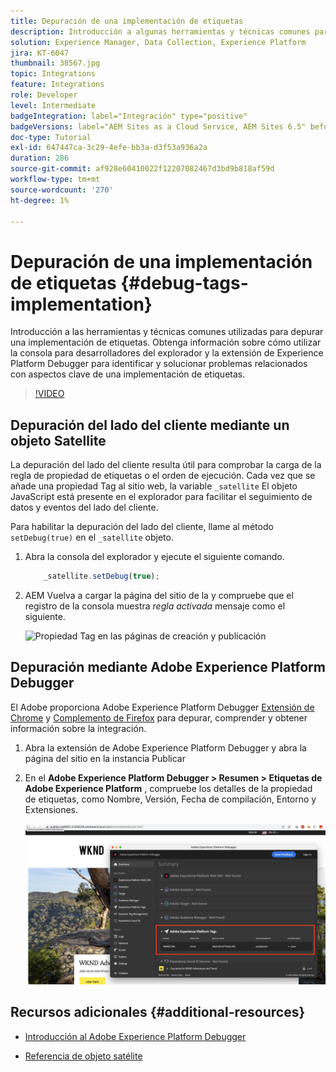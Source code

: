 ```yaml
---
title: Depuración de una implementación de etiquetas
description: Introducción a algunas herramientas y técnicas comunes para depurar una implementación de etiquetas. Obtenga información sobre cómo utilizar la consola para desarrolladores del explorador y la extensión de Experience Platform Debugger para identificar y solucionar problemas relacionados con aspectos clave de una implementación de etiquetas.
solution: Experience Manager, Data Collection, Experience Platform
jira: KT-6047
thumbnail: 38567.jpg
topic: Integrations
feature: Integrations
role: Developer
level: Intermediate
badgeIntegration: label="Integración" type="positive"
badgeVersions: label="AEM Sites as a Cloud Service, AEM Sites 6.5" before-title="false"
doc-type: Tutorial
exl-id: 647447ca-3c29-4efe-bb3a-d3f53a936a2a
duration: 286
source-git-commit: af928e60410022f12207082467d3bd9b818af59d
workflow-type: tm+mt
source-wordcount: '270'
ht-degree: 1%

---
```


# Depuración de una implementación de etiquetas {#debug-tags-implementation}

Introducción a las herramientas y técnicas comunes utilizadas para depurar una implementación de etiquetas. Obtenga información sobre cómo utilizar la consola para desarrolladores del explorador y la extensión de Experience Platform Debugger para identificar y solucionar problemas relacionados con aspectos clave de una implementación de etiquetas.

>[!VIDEO](https://video.tv.adobe.com/v/38567?quality=12&learn=on)

## Depuración del lado del cliente mediante un objeto Satellite

La depuración del lado del cliente resulta útil para comprobar la carga de la regla de propiedad de etiquetas o el orden de ejecución. Cada vez que se añade una propiedad Tag al sitio web, la variable `_satellite` El objeto JavaScript está presente en el explorador para facilitar el seguimiento de datos y eventos del lado del cliente.

Para habilitar la depuración del lado del cliente, llame al método `setDebug(true)` en el `_satellite` objeto.

1. Abra la consola del explorador y ejecute el siguiente comando.

   ```javascript
       _satellite.setDebug(true);
   ```

1. AEM Vuelva a cargar la página del sitio de la y compruebe que el registro de la consola muestra _regla activada_ mensaje como el siguiente.

   ![Propiedad Tag en las páginas de creación y publicación](assets/satellite-object-debugging.png)

## Depuración mediante Adobe Experience Platform Debugger

El Adobe proporciona Adobe Experience Platform Debugger [Extensión de Chrome](https://chrome.google.com/webstore/detail/adobe-experience-platform/bfnnokhpnncpkdmbokanobigaccjkpob) y [Complemento de Firefox](https://addons.mozilla.org/en-US/firefox/addon/adobe-experience-platform-dbg/) para depurar, comprender y obtener información sobre la integración.

1. Abra la extensión de Adobe Experience Platform Debugger y abra la página del sitio en la instancia Publicar

1. En el **Adobe Experience Platform Debugger > Resumen > Etiquetas de Adobe Experience Platform** , compruebe los detalles de la propiedad de etiquetas, como Nombre, Versión, Fecha de compilación, Entorno y Extensiones.

   ![Detalles de propiedades de etiquetas y Adobes Experience Platform Debugger](assets/tag-property-details.png)

## Recursos adicionales {#additional-resources}

+ [Introducción al Adobe Experience Platform Debugger](https://experienceleague.adobe.com/docs/platform-learn/data-collection/debugger/overview.html)

+ [Referencia de objeto satélite](https://experienceleague.adobe.com/docs/experience-platform/tags/client-side/satellite-object.html)
